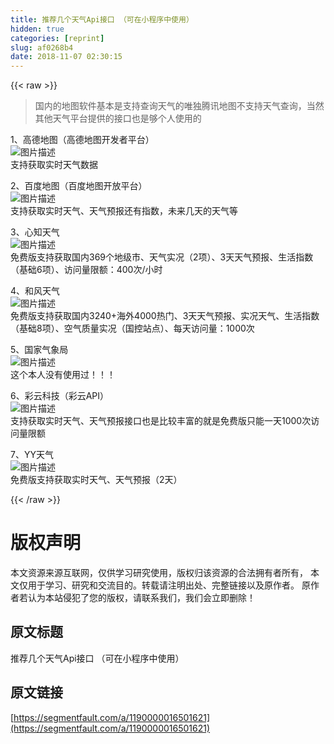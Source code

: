 ```yaml
---
title: 推荐几个天气Api接口 （可在小程序中使用）
hidden: true
categories: [reprint]
slug: af0268b4
date: 2018-11-07 02:30:15
---
```


{{< raw >}}
<blockquote>&#x56FD;&#x5185;&#x7684;&#x5730;&#x56FE;&#x8F6F;&#x4EF6;&#x57FA;&#x672C;&#x662F;&#x652F;&#x6301;&#x67E5;&#x8BE2;&#x5929;&#x6C14;&#x7684;&#x552F;&#x72EC;&#x817E;&#x8BAF;&#x5730;&#x56FE;&#x4E0D;&#x652F;&#x6301;&#x5929;&#x6C14;&#x67E5;&#x8BE2;&#xFF0C;&#x5F53;&#x7136;&#x5176;&#x4ED6;&#x5929;&#x6C14;&#x5E73;&#x53F0;&#x63D0;&#x4F9B;&#x7684;&#x63A5;&#x53E3;&#x4E5F;&#x662F;&#x591F;&#x4E2A;&#x4EBA;&#x4F7F;&#x7528;&#x7684;</blockquote><p>1&#x3001;&#x9AD8;&#x5FB7;&#x5730;&#x56FE;&#xFF08;&#x9AD8;&#x5FB7;&#x5730;&#x56FE;&#x5F00;&#x53D1;&#x8005;&#x5E73;&#x53F0;&#xFF09;<br><span class="img-wrap"><img data-src="/img/bVbhoY7?w=1920&amp;h=945" src="https://static.alili.tech/img/bVbhoY7?w=1920&amp;h=945" alt="&#x56FE;&#x7247;&#x63CF;&#x8FF0;" title="&#x56FE;&#x7247;&#x63CF;&#x8FF0;" style="cursor:pointer;display:inline"></span><br>&#x652F;&#x6301;&#x83B7;&#x53D6;&#x5B9E;&#x65F6;&#x5929;&#x6C14;&#x6570;&#x636E;</p><p>2&#x3001;&#x767E;&#x5EA6;&#x5730;&#x56FE;&#xFF08;&#x767E;&#x5EA6;&#x5730;&#x56FE;&#x5F00;&#x653E;&#x5E73;&#x53F0;&#xFF09;<br><span class="img-wrap"><img data-src="/img/bVbhoZb?w=1920&amp;h=945" src="https://static.alili.tech/img/bVbhoZb?w=1920&amp;h=945" alt="&#x56FE;&#x7247;&#x63CF;&#x8FF0;" title="&#x56FE;&#x7247;&#x63CF;&#x8FF0;" style="cursor:pointer;display:inline"></span><br>&#x652F;&#x6301;&#x83B7;&#x53D6;&#x5B9E;&#x65F6;&#x5929;&#x6C14;&#x3001;&#x5929;&#x6C14;&#x9884;&#x62A5;&#x8FD8;&#x6709;&#x6307;&#x6570;&#xFF0C;&#x672A;&#x6765;&#x51E0;&#x5929;&#x7684;&#x5929;&#x6C14;&#x7B49;</p><p>3&#x3001;&#x5FC3;&#x77E5;&#x5929;&#x6C14;<br><span class="img-wrap"><img data-src="/img/bVbhoZc?w=1920&amp;h=945" src="https://static.alili.tech/img/bVbhoZc?w=1920&amp;h=945" alt="&#x56FE;&#x7247;&#x63CF;&#x8FF0;" title="&#x56FE;&#x7247;&#x63CF;&#x8FF0;" style="cursor:pointer;display:inline"></span><br>&#x514D;&#x8D39;&#x7248;&#x652F;&#x6301;&#x83B7;&#x53D6;&#x56FD;&#x5185;369&#x4E2A;&#x5730;&#x7EA7;&#x5E02;&#x3001;&#x5929;&#x6C14;&#x5B9E;&#x51B5;&#xFF08;2&#x9879;&#xFF09;&#x3001;3&#x5929;&#x5929;&#x6C14;&#x9884;&#x62A5;&#x3001;&#x751F;&#x6D3B;&#x6307;&#x6570;&#xFF08;&#x57FA;&#x7840;6&#x9879;&#xFF09;&#x3001;&#x8BBF;&#x95EE;&#x91CF;&#x9650;&#x989D;&#xFF1A;400&#x6B21;/&#x5C0F;&#x65F6;</p><p>4&#x3001;&#x548C;&#x98CE;&#x5929;&#x6C14;<br><span class="img-wrap"><img data-src="/img/bVbhoZd?w=1920&amp;h=945" src="https://static.alili.tech/img/bVbhoZd?w=1920&amp;h=945" alt="&#x56FE;&#x7247;&#x63CF;&#x8FF0;" title="&#x56FE;&#x7247;&#x63CF;&#x8FF0;" style="cursor:pointer;display:inline"></span><br>&#x514D;&#x8D39;&#x7248;&#x652F;&#x6301;&#x83B7;&#x53D6;&#x56FD;&#x5185;3240+&#x6D77;&#x5916;4000&#x70ED;&#x95E8;&#x3001;3&#x5929;&#x5929;&#x6C14;&#x9884;&#x62A5;&#x3001;&#x5B9E;&#x51B5;&#x5929;&#x6C14;&#x3001;&#x751F;&#x6D3B;&#x6307;&#x6570;&#xFF08;&#x57FA;&#x7840;8&#x9879;&#xFF09;&#x3001;&#x7A7A;&#x6C14;&#x8D28;&#x91CF;&#x5B9E;&#x51B5;&#xFF08;&#x56FD;&#x63A7;&#x7AD9;&#x70B9;&#xFF09;&#x3001;&#x6BCF;&#x5929;&#x8BBF;&#x95EE;&#x91CF;&#xFF1A;1000&#x6B21;</p><p>5&#x3001;&#x56FD;&#x5BB6;&#x6C14;&#x8C61;&#x5C40;<br><span class="img-wrap"><img data-src="/img/bVbhoZh?w=1920&amp;h=945" src="https://static.alili.tech/img/bVbhoZh?w=1920&amp;h=945" alt="&#x56FE;&#x7247;&#x63CF;&#x8FF0;" title="&#x56FE;&#x7247;&#x63CF;&#x8FF0;" style="cursor:pointer;display:inline"></span><br>&#x8FD9;&#x4E2A;&#x672C;&#x4EBA;&#x6CA1;&#x6709;&#x4F7F;&#x7528;&#x8FC7;&#xFF01;&#xFF01;&#xFF01;</p><p>6&#x3001;&#x5F69;&#x4E91;&#x79D1;&#x6280;&#xFF08;&#x5F69;&#x4E91;API&#xFF09;<br><span class="img-wrap"><img data-src="/img/bVbhoZi?w=1920&amp;h=945" src="https://static.alili.tech/img/bVbhoZi?w=1920&amp;h=945" alt="&#x56FE;&#x7247;&#x63CF;&#x8FF0;" title="&#x56FE;&#x7247;&#x63CF;&#x8FF0;" style="cursor:pointer;display:inline"></span><br>&#x652F;&#x6301;&#x83B7;&#x53D6;&#x5B9E;&#x65F6;&#x5929;&#x6C14;&#x3001;&#x5929;&#x6C14;&#x9884;&#x62A5;&#x63A5;&#x53E3;&#x4E5F;&#x662F;&#x6BD4;&#x8F83;&#x4E30;&#x5BCC;&#x7684;&#x5C31;&#x662F;&#x514D;&#x8D39;&#x7248;&#x53EA;&#x80FD;&#x4E00;&#x5929;1000&#x6B21;&#x8BBF;&#x95EE;&#x91CF;&#x9650;&#x989D;</p><p>7&#x3001;YY&#x5929;&#x6C14;<br><span class="img-wrap"><img data-src="/img/bVbhoZj?w=1920&amp;h=945" src="https://static.alili.tech/img/bVbhoZj?w=1920&amp;h=945" alt="&#x56FE;&#x7247;&#x63CF;&#x8FF0;" title="&#x56FE;&#x7247;&#x63CF;&#x8FF0;" style="cursor:pointer;display:inline"></span><br>&#x514D;&#x8D39;&#x7248;&#x652F;&#x6301;&#x83B7;&#x53D6;&#x5B9E;&#x65F6;&#x5929;&#x6C14;&#x3001;&#x5929;&#x6C14;&#x9884;&#x62A5;&#xFF08;2&#x5929;&#xFF09;</p>
{{< /raw >}}

# 版权声明
本文资源来源互联网，仅供学习研究使用，版权归该资源的合法拥有者所有，
本文仅用于学习、研究和交流目的。转载请注明出处、完整链接以及原作者。
原作者若认为本站侵犯了您的版权，请联系我们，我们会立即删除！

## 原文标题
推荐几个天气Api接口 （可在小程序中使用）

## 原文链接
[https://segmentfault.com/a/1190000016501621](https://segmentfault.com/a/1190000016501621)

